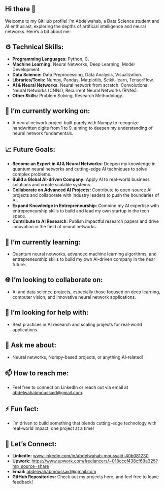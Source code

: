 ## Hi there 👋
Welcome to my GitHub profile! I’m Abdelwahab, a Data Science student and AI enthusiast, exploring the depths of artificial intelligence and neural networks. 
Here’s a bit about me:

## ⚙️ Technical Skills:
- **Programming Languages:** Python, C.
- **Machine Learning:** Neural Networks, Deep Learning, Model Development.
- **Data Science:** Data Preprocessing, Data Analysis, Visualization.
- **Libraries/Tools:** Numpy, Pandas, Matplotlib, Scikit-learn, TensorFlow.
- **AI & Neural Networks:** Neural network from scratch. Convolutional Neural Networks (CNNs), Recurrent Neural Networks (RNNs).
- **Other Skills:** Problem Solving, Research Methodology.
## 🔭 I’m currently working on:
- A neural network project built purely with Numpy to recognize handwritten digits from 1 to 9, aiming to deepen my understanding of neural network fundamentals.
## 📈 Future Goals:
- **Become an Expert in AI & Neural Networks:** Deepen my knowledge in quantum neural networks and cutting-edge AI techniques to solve complex problems.
- **Build a Global AI-driven Company:** Apply AI to real-world business solutions and create scalable systems.
- **Collaborate on Advanced AI Projects:** Contribute to open-source AI projects and collaborate with industry leaders to push the boundaries of AI.
- **Expand Knowledge in Entrepreneurship**: Combine my AI expertise with entrepreneurship skills to build and lead my own startup in the tech space.
- **Contribute to AI Research:** Publish impactful research papers and drive innovation in the field of neural networks.
## 🌱 I’m currently learning:
- Quantum neural networks, advanced machine learning algorithms, and entrepreneurship skills to build my own AI-driven company in the near future.
## 🌐 I’m looking to collaborate on:
- AI and data science projects, especially those focused on deep learning, computer vision, and innovative neural network applications.
## 🤔 I’m looking for help with:
- Best practices in AI research and scaling projects for real-world applications.
## 💬 Ask me about:
- Neural networks, Numpy-based projects, or anything AI-related!
## 📫 How to reach me:
- Feel free to connect on LinkedIn or reach out via email at abdelwahabmoussaid@gmail.com.
## ⚡ Fun fact:
- I’m driven to build something that blends cutting-edge technology with real-world impact, one project at a time!
## 💬 Let’s Connect:
- **LinkedIn:** www.linkedin.com/in/abdelwahab-moussaid-40b081230
- **Upwork:** https://www.upwork.com/freelancers/~018cccf438cf69a325?mp_source=share
- **Email:** abdelwahabmoussaid@gmail.com
- **GitHub Repositories:** Check out my projects here, and feel free to leave feedback!
